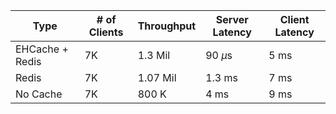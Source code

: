 Type | # of Clients | Throughput | Server Latency  | Client Latency  |
| ----------- | ----------- |-----------  | ----------- |----------- |
| EHCache + Redis | 7K | 1.3 Mil | 90 $\mu$s | 5 ms | 
| Redis | 7K | 1.07 Mil | 1.3 ms | 7 ms | 
|No Cache | 7K | 800 K | 4 ms | 9 ms | 